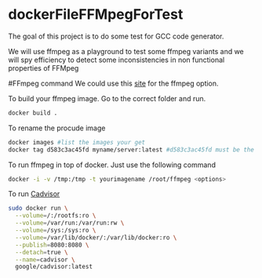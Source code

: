 # dockerFileFFMpegForTest
The goal of this project is to do some test for GCC code generator. 

We will use ffmpeg as a playground to test some ffmpeg variants and we will spy efficiency to detect some inconsistencies in non functional properties of FFMpeg

#FFmpeg command
We could use this [site](http://rodrigopolo.com/ffmpeg/cheats.php) for the ffmpeg option.

To build your ffmpeg image. Go to the correct folder and run.
```bash
docker build .
```
To rename the procude image
```bash
docker images #list the images your get
docker tag d583c3ac45fd myname/server:latest #d583c3ac45fd must be the id of the produced image
```


To run ffmpeg in top of docker. Just use the following command

```bash
docker -i -v /tmp:/tmp -t yourimagename /root/ffmpeg <options>
```

To run [Cadvisor](https://github.com/google/cadvisor)

```bash
sudo docker run \
  --volume=/:/rootfs:ro \
  --volume=/var/run:/var/run:rw \
  --volume=/sys:/sys:ro \
  --volume=/var/lib/docker/:/var/lib/docker:ro \
  --publish=8080:8080 \
  --detach=true \
  --name=cadvisor \
  google/cadvisor:latest
  ```
